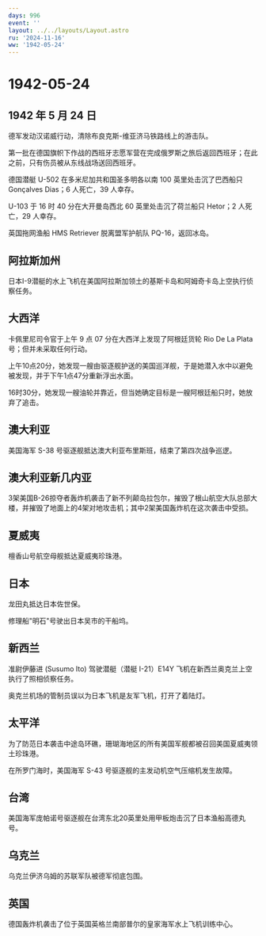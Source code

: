 ```yaml
---
days: 996
event: ''
layout: ../../layouts/Layout.astro
ru: '2024-11-16'
ww: '1942-05-24'
---
```


# 1942-05-24

## 1942 年 5 月 24 日

德军发动汉诺威行动，清除布良克斯-维亚济马铁路线上的游击队。

第一批在德国旗帜下作战的西班牙志愿军营在完成俄罗斯之旅后返回西班牙；在此之前，只有伤员被从东线战场送回西班牙。

德国潜艇 U-502 在多米尼加共和国圣多明各以南 100 英里处击沉了巴西船只
Gonçalves Dias；6 人死亡，39 人幸存。

U-103 于 16 时 40 分在大开曼岛西北 60 英里处击沉了荷兰船只 Hetor；2
人死亡，29 人幸存。

英国拖网渔船 HMS Retriever 脱离盟军护航队 PQ-16，返回冰岛。

## 阿拉斯加州

日本I-9潜艇的水上飞机在美国阿拉斯加领土的基斯卡岛和阿姆奇卡岛上空执行侦察任务。

## 大西洋

卡佩里尼司令官于上午 9 点 07 分在大西洋上发现了阿根廷货轮 Rio De La
Plata 号；但并未采取任何行动。

上午10点20分，她发现一艘由驱逐舰护送的美国巡洋舰，于是她潜入水中以避免被发现，并于下午1点47分重新浮出水面。

16时30分，她发现一艘油轮并靠近，但当她确定目标是一艘阿根廷船只时，她放弃了追击。

## 澳大利亚

美国海军 S-38 号驱逐舰抵达澳大利亚布里斯班，结束了第四次战争巡逻。

## 澳大利亚新几内亚

3架美国B-26掠夺者轰炸机袭击了新不列颠岛拉包尔，摧毁了根山航空大队总部大楼，并摧毁了地面上的4架对地攻击机；其中2架美国轰炸机在这次袭击中受损。

## 夏威夷

檀香山号航空母舰抵达夏威夷珍珠港。

## 日本

龙田丸抵达日本佐世保。

修理船"明石"号驶出日本吴市的干船坞。

## 新西兰

准尉伊藤进 (Susumo Ito) 驾驶潜艇（潜艇 I-21）E14Y
飞机在新西兰奥克兰上空执行了照相侦察任务。

奥克兰机场的管制员误以为日本飞机是友军飞机，打开了着陆灯。

## 太平洋

为了防范日本袭击中途岛环礁，珊瑚海地区的所有美国军舰都被召回美国夏威夷领土珍珠港。

在所罗门海时，美国海军 S-43 号驱逐舰的主发动机空气压缩机发生故障。

## 台湾

美国海军庞帕诺号驱逐舰在台湾东北20英里处用甲板炮击沉了日本渔船高德丸号。

## 乌克兰

乌克兰伊济乌姆的苏联军队被德军彻底包围。

## 英国

德国轰炸机袭击了位于英国英格兰南部普尔的皇家海军水上飞机训练中心。